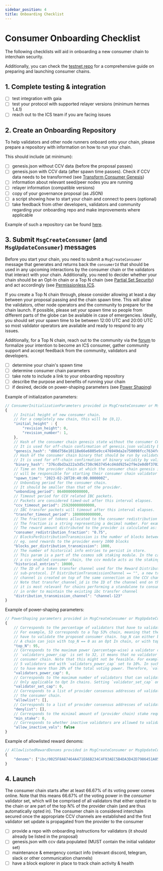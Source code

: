 ```yaml
---
sidebar_position: 4
title: Onboarding Checklist
---
```


# Consumer Onboarding Checklist

The following checklists will aid in onboarding a new consumer chain to interchain security.

Additionally, you can check the [testnet repo](https://github.com/cosmos/testnets/blob/master/interchain-security/CONSUMER_LAUNCH_GUIDE.md) for a comprehensive guide on preparing and launching consumer chains.

## 1. Complete testing & integration

- [ ] test integration with gaia
- [ ] test your protocol with supported relayer versions (minimum hermes 1.4.1)
- [ ] reach out to the ICS team if you are facing issues

## 2. Create an Onboarding Repository

To help validators and other node runners onboard onto your chain, please prepare a repository with information on how to run your chain.

This should include (at minimum):

- [ ] genesis.json without CCV data (before the proposal passes)
- [ ] genesis.json with CCV data (after spawn time passes). Check if CCV data needs to be transformed (see [Transform Consumer Genesis](./consumer-genesis-transformation.md))
- [ ] information about relevant seed/peer nodes you are running
- [ ] relayer information (compatible versions)
- [ ] copy of your governance proposal (as JSON)
- [ ] a script showing how to start your chain and connect to peers (optional)
- [ ] take feedback from other developers, validators and community regarding your onboarding repo and make improvements where applicable

Example of such a repository can be found [here](https://github.com/hyphacoop/ics-testnets/tree/main/game-of-chains-2022/sputnik).

## 3. Submit `MsgCreateConsumer` (and `MsgUpdateConsumer`) messages

Before you start your chain, you need to submit a `MsgCreateConsumer` message that generates and returns back the
`consumerId` that should be used in any upcoming interactions by the consumer chain or the validators that interact
with your chain.
Additionally, you need to decider whether your chain should be an Opt-In chain or a Top N chain (see [Partial Set Security](../features/partial-set-security.md))
and act accordingly (see [Permissionless ICS](../features/permissionless.md).

If you create a Top N chain through, please consider allowing at least a day between your proposal passing and the chain spawn time.
This will allow the validators, other node operators and the community to prepare for the chain launch.
If possible, please set your spawn time so people from different parts of the globe can be available in case of emergencies.
Ideally, you should set your spawn time to be between 12:00 UTC and 20:00 UTC so most validator operators are available and ready to respond to any issues.

Additionally, for a Top N chain, reach out to the community via the [forum](https://forum.cosmos.network/) to formalize your intention to become an ICS consumer,
gather community support and accept feedback from the community, validators and developers.

- [ ] determine your chain's spawn time
- [ ] determine consumer chain parameters
- [ ] take note to include a link to your onboarding repository
- [ ] describe the purpose and benefits of running your chain
- [ ] if desired, decide on power-shaping parameters (see [Power Shaping](../features/power-shaping.md))

Example of initialization parameters:

```js
// ConsumerInitializationParameters provided in MsgCreateConsumer or MsgUpdateConsumer
{
    // Initial height of new consumer chain.
    // For a completely new chain, this will be {0,1}.
    "initial_height" : {
        "revision_height": 0,
        "revision_number": 1,
    },
    // Hash of the consumer chain genesis state without the consumer CCV module genesis params.
    // It is used for off-chain confirmation of genesis.json validity by validators and other parties.
    "genesis_hash": "d86d756e10118e66e6805e9cc476949da2e750098fcc7634fd0cc77f57a0b2b0",
    // Hash of the consumer chain binary that should be run by validators on chain initialization.
    // It is used for off-chain confirmation of binary validity by validators and other parties.
    "binary_hash": "376cdbd3a222a3d5c730c9637454cd4dd925e2f9e2e0d0f3702fc922928583f1",
    // Time on the provider chain at which the consumer chain genesis is finalized and validators
    // will be responsible for starting their consumer chain validator node.
    "spawn_time": "2023-02-28T20:40:00.000000Z",
    // Unbonding period for the consumer chain.
    // It should be smaller than that of the provider.
    "unbonding_period": 86400000000000,
    // Timeout period for CCV related IBC packets.
    // Packets are considered timed-out after this interval elapses.
    "ccv_timeout_period": 259200000000000,
    // IBC transfer packets will timeout after this interval elapses.
    "transfer_timeout_period": 1800000000000,
    // The fraction of tokens allocated to the consumer redistribution address during distribution events.
    // The fraction is a string representing a decimal number. For example "0.75" would represent 75%.
    // The reward amount distributed to the provider is calculated as: 1 - consumer_redistribution_fraction.
    "consumer_redistribution_fraction": "0.75",
    // BlocksPerDistributionTransmission is the number of blocks between IBC token transfers from the consumer chain to the provider chain.
    // eg. send rewards to the provider every 1000 blocks
    "blocks_per_distribution_transmission": 1000,
    // The number of historical info entries to persist in store.
    // This param is a part of the cosmos sdk staking module. In the case of
    // a ccv enabled consumer chain, the ccv module acts as the staking module.
    "historical_entries": 10000,
    // The ID of a token transfer channel used for the Reward Distribution
	// sub-protocol. If DistributionTransmissionChannel == "", a new transfer
	// channel is created on top of the same connection as the CCV channel.
	// Note that transfer_channel_id is the ID of the channel end on the consumer chain.
    // it is most relevant for chains performing a standalone to consumer changeover
    // in order to maintain the existing ibc transfer channel
    "distribution_transmission_channel": "channel-123"
}
```

Example of power-shaping parameters:

```js
// PowerShaping parameters provided in MsgCreateConsumer or MsgUpdateConsumer
{
    // Corresponds to the percentage of validators that have to validate the chain under the Top N case.
    // For example, 53 corresponds to a Top 53% chain, meaning that the top 53% provider validators by voting power
    // have to validate the proposed consumer chain. top_N can either be 0 or any value in [50, 100].
    // A chain can join with top_N == 0 as an Opt In chain, or with top_N ∈ [50, 100] as a Top N chain.
    "top_N": 95,
    // Corresponds to the maximum power (percentage-wise) a validator can have on the consumer chain. For instance, if
    // `validators_power_cap` is set to 32, it means that no validator can have more than 32% of the voting power on the
    // consumer chain. Note that this might not be feasible. For example, think of a consumer chain with only
    // 5 validators and with `validators_power_cap` set to 10%. In such a scenario, at least one validator would need
    // to have more than 20% of the total voting power. Therefore, `validators_power_cap` operates on a best-effort basis.
    "validators_power_cap": 0,
    // Corresponds to the maximum number of validators that can validate a consumer chain.
    // Only applicable to Opt In chains. Setting `validator_set_cap` on a Top N chain is a no-op.
    "validator_set_cap": 0,
    // Corresponds to a list of provider consensus addresses of validators that are the ONLY ones that can validate
    // the consumer chain.
    "allowlist": [],
    // Corresponds to a list of provider consensus addresses of validators that CANNOT validate the consumer chain.
    "denylist": [],
    // Corresponds to the minimal amount of (provider chain) stake required to validate on the consumer chain.
    "min_stake": 0,
    // Corresponds to whether inactive validators are allowed to validate the consumer chain.
    "allow_inactive_vals": false
}
```

Example of allowlisted reward denoms:
```js
// AllowlistedRewardDenoms provided in MsgCreateConsumer or MsgUpdateConsumer
{
    "denoms": ["ibc/0025F8A87464A471E66B234C4F93AEC5B4DA3D42D7986451A059273426290DD5", "ibc/054892D6BB43AF8B93AAC28AA5FD7019D2C59A15DAFD6F45C1FA2BF9BDA22454"]
}
```

## 4. Launch

The consumer chain starts after at least 66.67% of its voting power comes online.
Note that this means 66.67% of the voting power in the *consumer* validator set, which will be comprised of all validators that either opted in to the chain or are part of the top N% of the provider chain (and are thus automatically opted in).
The consumer chain is considered interchain secured once the appropriate CCV channels are established and the first validator set update is propagated from the provider to the consumer

- [ ] provide a repo with onboarding instructions for validators (it should already be listed in the proposal)
- [ ] genesis.json with ccv data populated (MUST contain the initial validator set)
- [ ] maintenance & emergency contact info (relevant discord, telegram, slack or other communication channels)
- [ ] have a block explorer in place to track chain activity & health
